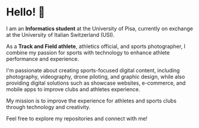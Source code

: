 # Hello! 👋

I am an **Informatics student** at the University of Pisa, currently on exchange at the University of Italian Switzerland (USI).

As a **Track and Field athlete**, athletics official, and sports photographer, I combine my passion for sports with technology to enhance athlete performance and experience.

I'm passionate about creating sports-focused digital content, including photography, videography, drone piloting, and graphic design,
while also providing digital solutions such as showcase websites, e-commerce, and mobile apps to improve clubs and athletes experience.

My mission is to improve the experience for athletes and sports clubs through technology and creativity.

Feel free to explore my repositories and connect with me!

<!---
loregalli/loregalli is a ✨ special ✨ repository because its `README.md` (this file) appears on your GitHub profile.
You can click the Preview link to take a look at your changes.
--->
